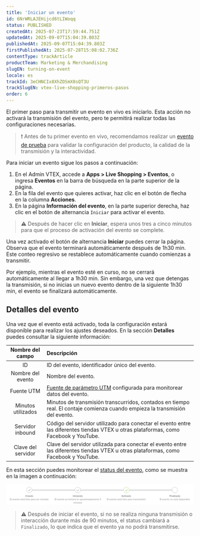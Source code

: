 ```yaml
---
title: 'Iniciar un evento'
id: 6NrWRLAJEHijcd6tLIWoqq
status: PUBLISHED
createdAt: 2025-07-23T17:59:44.751Z
updatedAt: 2025-09-07T15:04:39.803Z
publishedAt: 2025-09-07T15:04:39.803Z
firstPublishedAt: 2025-07-28T15:08:02.736Z
contentType: trackArticle
productTeam: Marketing & Merchandising
slugEN: turning-on-event
locale: es
trackId: 3eCHNCIx8XhZOSmX0sQT3U
trackSlugEN: vtex-live-shopping-primeros-pasos
order: 6
---
```


El primer paso para transmitir un evento en vivo es iniciarlo. Esta acción no activará la transmisión del evento, pero te permitirá realizar todas las configuraciones necesarias.

> ❗ Antes de tu primer evento en vivo, recomendamos realizar un [evento de prueba](https://help.vtex.com/es/tracks/vtex-live-shopping-primeros-pasos--3eCHNCIx8XhZOSmX0sQT3U/1le8tz3fyBdb7kR4UdxTjZ#probar-la-herramienta) para validar la configuración del producto, la calidad de la transmisión y la interactividad.

Para iniciar un evento sigue los pasos a continuación:

1. En el Admin VTEX, accede a **Apps > Live Shopping > Eventos**, o ingresa **Eventos** en la barra de búsqueda en la parte superior de la página.
2. En la fila del evento que quieres activar, haz clic en el botón de flecha en la columna **Acciones**.
3. En la página **Información del evento**, en la parte superior derecha, haz clic en el <i class="fas fa-toggle-on" aria-hidden="true"></i> botón de alternancia `Iniciar` para activar el evento. 

> ⚠️ Después de hacer clic en **Iniciar**, espera unos tres a cinco minutos para que el proceso de activación del evento se complete.

Una vez activado el botón de alternancia **Iniciar** puedes cerrar la página. Observa que el evento terminará automáticamente después de 1h30 min. Este conteo regresivo se restablece automáticamente cuando comienzas a transmitir.

Por ejemplo, mientras el evento esté en curso, no se cerrará automáticamente al llegar a 1h30 min. Sin embargo, una vez que detengas la transmisión, si no inicias un nuevo evento dentro de la siguiente 1h30 min, el evento se finalizará automáticamente.

## Detalles del evento

Una vez que el evento está activado, toda la configuración estará disponible para realizar los ajustes deseados. En la sección **Detalles** puedes consultar la siguiente información:

| **Nombre del campo** | **Descripción** |
| :---: | :--- |
| ID | ID del evento, identificador único del evento. |
| Nombre del evento | Nombre del evento. |
| Fuente UTM | [Fuente de parámetro UTM](https://help.vtex.com/es/tutorial/what-are-utm-source-utm-campaign-and-utm-medium--2wTz7QJ8KUG6skGAoAQuii) configurada para monitorear datos del evento. |
| Minutos utilizados | Minutos de transmisión transcurridos, contados en tiempo real. El contaje comienza cuando empieza la transmisión del evento. |
| Servidor inbound | Código del servidor utilizado para conectar el evento entre las diferentes tiendas VTEX u otras plataformas, como Facebook y YouTube. |
| Clave del servidor | Clave del servidor utilizada para conectar el evento entre las diferentes tiendas VTEX u otras plataformas, como Facebook y YouTube. |

En esta sección puedes monitorear el [status del evento](https://help.vtex.com/es/tracks/vtex-live-shopping-primeros-pasos--3eCHNCIx8XhZOSmX0sQT3U/5WLXGbOSFmxN7QlzOnfGrv#status-del-evento), como se muestra en la imagen a continuación:

![article_6_turning_on_event_ES](https://raw.githubusercontent.com/vtexdocs/help-center-content/refs/heads/main/docs/es/tracks/omnichannel/vtex-live-shopping-primeros-pasos/iniciar-evento_1.png)

> ⚠️ Después de iniciar el evento, si no se realiza ninguna transmisión o interacción durante más de 90 minutos, el status cambiará a `Finalizado`, lo que indica que el evento ya no podrá transmitirse.
